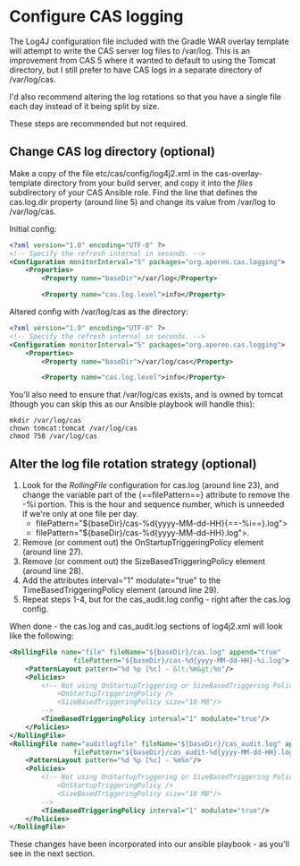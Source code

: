 # Configure CAS logging
The Log4J configuration file included with the Gradle WAR overlay template will attempt to write the CAS server log files to /var/log.  This is an improvement from CAS 5 where it wanted to default to using the Tomcat directory, but I still prefer to have CAS logs in a separate directory of /var/log/cas.

I'd also recommend altering the log rotations so that you have a single file each day instead of it being split by size.

These steps are recommended but not required.


## Change CAS log directory (optional)
Make a copy of the file etc/cas/config/log4j2.xml in the cas-overlay-template directory from your build server, and copy it into the *files* subdirectory of your CAS Ansible role.  Find the line that defines the cas.log.dir property (around line 5) and change its value from /var/log to /var/log/cas.

Initial config:
``` xml hl_lines="5"
<?xml version="1.0" encoding="UTF-8" ?>
<!-- Specify the refresh internal in seconds. -->
<Configuration monitorInterval="5" packages="org.apereo.cas.logging">
    <Properties>
        <Property name="baseDir">/var/log</Property>

        <Property name="cas.log.level">info</Property>


```

Altered config with /var/log/cas as the directory:
``` xml hl_lines="5"
<?xml version="1.0" encoding="UTF-8" ?>
<!-- Specify the refresh internal in seconds. -->
<Configuration monitorInterval="5" packages="org.apereo.cas.logging">
    <Properties>
        <Property name="baseDir">/var/log/cas</Property>

        <Property name="cas.log.level">info</Property>

```

You'll also need to ensure that /var/log/cas exists, and is owned by tomcat (though you can skip this as our Ansible playbook will handle this):

``` shell
mkdir /var/log/cas
chown tomcat:tomcat /var/log/cas
chmod 750 /var/log/cas
```

## Alter the log file rotation strategy (optional)

1. Look for the *RollingFile* configuration for cas.log (around line 23), and change the variable part of the {==filePattern==} attribute to remove the -%i portion.  This is the hour and sequence number, which is unneeded if we're only at one file per day.
    * filePattern="${baseDir}/cas-%d{yyyy-MM-dd-HH}{==-%i==}.log">
    * filePattern="${baseDir}/cas-%d{yyyy-MM-dd-HH}.log">.
2. Remove (or comment out) the OnStartupTriggeringPolicy element (around line 27).
3. Remove (or comment out) the SizeBasedTriggeringPolicy element (around line 28).
4. Add the attributes interval="1" modulate="true" to the TimeBasedTriggeringPolicy element (around line 29).
5. Repeat steps 1-4, but for the cas_audit.log config - right after the cas.log config.

When done - the cas.log and cas_audit.log sections of log4j2.xml will look like the following:
``` xml
<RollingFile name="file" fileName="${baseDir}/cas.log" append="true"
                filePattern="${baseDir}/cas-%d{yyyy-MM-dd-HH}-%i.log">
    <PatternLayout pattern="%d %p [%c] - &lt;%m&gt;%n"/>
    <Policies>
        <!-- Not using OnStartupTriggering or SizeBasedTriggering Policies
            <OnStartupTriggeringPolicy />
            <SizeBasedTriggeringPolicy size="10 MB"/>
        -->
        <TimeBasedTriggeringPolicy interval="1" modulate="true"/>
    </Policies>
</RollingFile>
<RollingFile name="auditlogfile" fileName="${baseDir}/cas_audit.log" append="true"
                filePattern="${baseDir}/cas_audit-%d{yyyy-MM-dd-HH}.log">
    <PatternLayout pattern="%d %p [%c] - %m%n"/>
    <Policies>
        <!-- Not using OnStartupTriggering or SizeBasedTriggering Policies
            <OnStartupTriggeringPolicy />
            <SizeBasedTriggeringPolicy size="10 MB"/>
        -->
        <TimeBasedTriggeringPolicy interval="1" modulate="true"/>
    </Policies>
</RollingFile>
```

These changes have been incorporated into our ansible playbook - as you'll see in the next section.